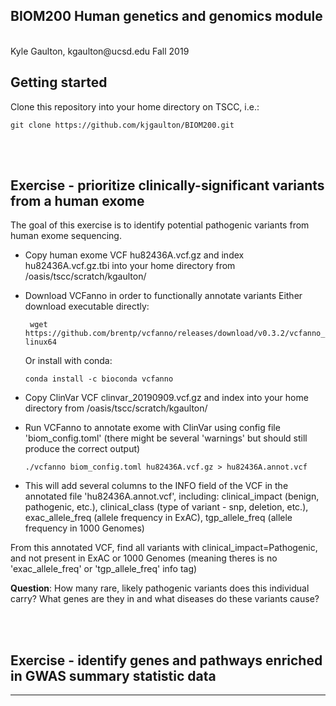 ## BIOM200 Human genetics and genomics module
<br/>
Kyle Gaulton, kgaulton@ucsd.edu
Fall 2019

##  Getting started

Clone this repository into your home directory on TSCC, i.e.:

```git clone https://github.com/kjgaulton/BIOM200.git```

<br/><br/>


## Exercise - prioritize clinically-significant variants from a human exome

The goal of this exercise is to identify potential pathogenic variants from human exome sequencing.

- Copy human exome VCF hu82436A.vcf.gz and index hu82436A.vcf.gz.tbi into your home directory from /oasis/tscc/scratch/kgaulton/

- Download VCFanno in order to functionally annotate variants
  Either download executable directly: 
  
  ``` wget https://github.com/brentp/vcfanno/releases/download/v0.3.2/vcfanno_linux64```
  
  Or install with conda:
  
  ```conda install -c bioconda vcfanno```
  
- Copy ClinVar VCF clinvar_20190909.vcf.gz and index into your home directory from /oasis/tscc/scratch/kgaulton/

- Run VCFanno to annotate exome with ClinVar using config file 'biom_config.toml' (there might be several 'warnings' but should still produce the correct output)

  ```./vcfanno biom_config.toml hu82436A.vcf.gz > hu82436A.annot.vcf```
  
- This will add several columns to the INFO field of the VCF in the annotated file 'hu82436A.annot.vcf', including: clinical_impact (benign, pathogenic, etc.), clinical_class (type of variant - snp, deletion, etc.), exac_allele_freq (allele frequency in ExAC), tgp_allele_freq (allele frequency in 1000 Genomes)

From this annotated VCF, find all variants with clinical_impact=Pathogenic, and not present in ExAC or 1000 Genomes (meaning theres is no 'exac_allele_freq' or 'tgp_allele_freq' info tag)

**Question**: How many rare, likely pathogenic variants does this individual carry? What genes are they in and what diseases do these variants cause?  

<br/><br/>
## Exercise - identify genes and pathways enriched in GWAS summary statistic data
***
